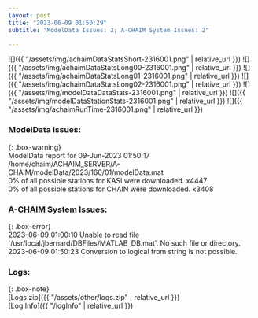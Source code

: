 ```yaml
---
layout: post
title: "2023-06-09 01:50:29"
subtitle: "ModelData Issues: 2; A-CHAIM System Issues: 2"

---
```


![]({{ "/assets/img/achaimDataStatsShort-2316001.png" | relative_url }})
![]({{ "/assets/img/achaimDataStatsLong00-2316001.png" | relative_url }})
![]({{ "/assets/img/achaimDataStatsLong01-2316001.png" | relative_url }})
![]({{ "/assets/img/achaimDataStatsLong02-2316001.png" | relative_url }})
![]({{ "/assets/img/modelDataDataStats-2316001.png" | relative_url }})
![]({{ "/assets/img/modelDataStationStats-2316001.png" | relative_url }})
![]({{ "/assets/img/achaimRunTime-2316001.png" | relative_url }})


### ModelData Issues:  
  
{: .box-warning}  
 ModelData report for 09-Jun-2023 01:50:17   
 /home/chaim/ACHAIM_SERVER/A-CHAIM/modelData/2023/160/01/modelData.mat   
 0% of all possible stations for KASI were downloaded. x4447   
 0% of all possible stations for CHAIN were downloaded. x3408   
  
### A-CHAIM System Issues:  
  
{: .box-error}  
2023-06-09 01:00:10 Unable to read file '/usr/local/jbernard/DBFiles/MATLAB_DB.mat'. No such file or directory.  
2023-06-09 01:50:23 Conversion to logical from string is not possible.  

### Logs:  
  
{: .box-note}  
[Logs.zip]({{ "/assets/other/logs.zip" | relative_url }})  
[Log Info]({{ "/logInfo" | relative_url }})  
